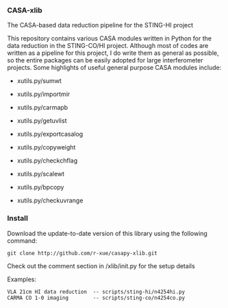 
### CASA-xlib

The CASA-based data reduction pipeline for the STING-HI project

This repository contains various CASA modules written in Python for the data reduction in the STING-CO/HI project. Although most of codes are written as a pipeline for this project, I do write them as general as possible, so the entire packages can be easily adopted for large interferometer projects. Some highlights of useful general purpose CASA modules include:

* xutils.py/sumwt

* xutils.py/importmir

* xutils.py/carmapb

* xutils.py/getuvlist

* xutils.py/exportcasalog

* xutils.py/copyweight

* xutils.py/checkchflag

* xutils.py/scalewt

* xutils.py/bpcopy

* xutils.py/checkuvrange


### Install


Download the update-to-date version of this library using the following command:

    git clone http://github.com/r-xue/casapy-xlib.git

Check out the comment section in /xlib/init.py for the setup details

Examples:

    VLA 21cm HI data reduction  -- scripts/sting-hi/n4254hi.py
    CARMA CO 1-0 imaging        -- scripts/sting-co/n4254co.py
